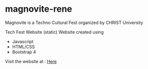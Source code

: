 # magnovite-rene
Magnovite is a Techno Cultural Fest organized by CHRIST University

Tech Fest Website (static)
Website created using
<ul>
   <li>Javascript</li>
   <li>HTML/CSS</li>
   <li>Bootstrap 4</li>
</ul>
Visit the website at : <a href="https://magnovite.in/">Here</a>
